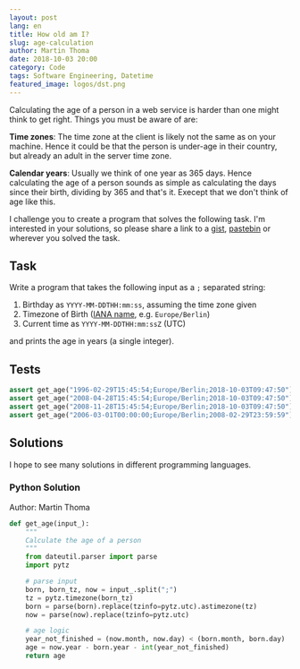 ```yaml
---
layout: post
lang: en
title: How old am I?
slug: age-calculation
author: Martin Thoma
date: 2018-10-03 20:00
category: Code
tags: Software Engineering, Datetime
featured_image: logos/dst.png
---
```

Calculating the age of a person in a web service is harder than one might think
to get right. Things you must be aware of are:

**Time zones**: The time zone at the client is likely not the same as on your
machine. Hence it could be that the person is under-age in their country, but
already an adult in the server time zone.

**Calendar years**: Usually we think of one year as 365 days. Hence
calculating the age of a person sounds as simple as calculating the days since
their birth, dividing by 365 and that's it. Execept that we don't think of age
like this.

I challenge you to create a program that solves the following task. I'm interested
in your solutions, so please share a link to a [gist](https://gist.github.com/), [pastebin](https://pastebin.com/)
or wherever you solved the task.


## Task

Write a program that takes the following input as a `;` separated string:

1. Birthday as `YYYY-MM-DDTHH:mm:ss`, assuming the time zone given
2. Timezone of Birth ([IANA name](https://en.wikipedia.org/wiki/List_of_tz_database_time_zones), e.g. `Europe/Berlin`)
3. Current time as `YYYY-MM-DDTHH:mm:ssZ` (UTC)

and prints the age in years (a single integer).


## Tests

```python
assert get_age("1996-02-29T15:45:54;Europe/Berlin;2018-10-03T09:47:50") == 22
assert get_age("2008-04-28T15:45:54;Europe/Berlin;2018-10-03T09:47:50") == 10
assert get_age("2008-11-28T15:45:54;Europe/Berlin;2018-10-03T09:47:50") == 9
assert get_age("2006-03-01T00:00:00;Europe/Berlin;2008-02-29T23:59:59") == 1
```


## Solutions

I hope to see many solutions in different programming languages.

### Python Solution

Author: Martin Thoma

```python
def get_age(input_):
    """
    Calculate the age of a person
    """
    from dateutil.parser import parse
    import pytz

    # parse input
    born, born_tz, now = input_.split(";")
    tz = pytz.timezone(born_tz)
    born = parse(born).replace(tzinfo=pytz.utc).astimezone(tz)
    now = parse(now).replace(tzinfo=pytz.utc)

    # age logic
    year_not_finished = (now.month, now.day) < (born.month, born.day)
    age = now.year - born.year - int(year_not_finished)
    return age
```
